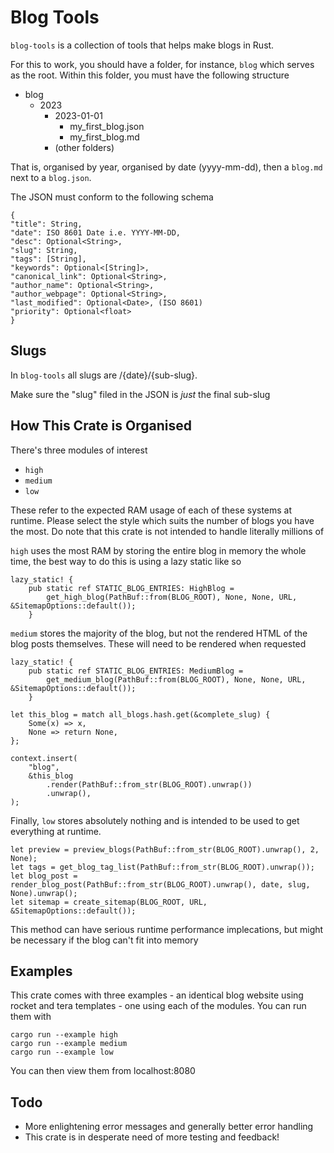 # Blog Tools

`blog-tools` is a collection of tools that helps make blogs in Rust.

For this to work, you should have a folder, for instance, `blog` which serves
as the root. Within this folder, you must have the following structure

- blog
    - 2023
        - 2023-01-01
            - my_first_blog.json
            - my_first_blog.md
        - (other folders)

That is, organised by year, organised by date (yyyy-mm-dd), then a `blog.md`
next to a `blog.json`.

The JSON must conform to the following schema

```
{
"title": String,
"date": ISO 8601 Date i.e. YYYY-MM-DD,
"desc": Optional<String>,
"slug": String,
"tags": [String],
"keywords": Optional<[String]>,
"canonical_link": Optional<String>,
"author_name": Optional<String>,
"author_webpage": Optional<String>,
"last_modified": Optional<Date>, (ISO 8601)
"priority": Optional<float>
}
```

## Slugs

In `blog-tools` all slugs are /{date}/{sub-slug}.

Make sure the "slug" filed in the JSON is *just* the final sub-slug

## How This Crate is Organised

There's three modules of interest

- `high`
- `medium`
- `low`

These refer to the expected RAM usage of each of these systems at runtime.
Please select the style which suits the number of blogs you have the most.
Do note that this crate is not intended to handle literally millions of

`high` uses the most RAM by storing the entire blog in memory the whole time,
the best way to do this is using a lazy static like so

```rust,ignore
lazy_static! {
    pub static ref STATIC_BLOG_ENTRIES: HighBlog =
        get_high_blog(PathBuf::from(BLOG_ROOT), None, None, URL, &SitemapOptions::default());
    }
```

`medium` stores the majority of the blog, but not the rendered HTML of the
blog posts themselves. These will need to be rendered when requested

```rust,ignore
lazy_static! {
    pub static ref STATIC_BLOG_ENTRIES: MediumBlog =
        get_medium_blog(PathBuf::from(BLOG_ROOT), None, None, URL, &SitemapOptions::default());
    }

let this_blog = match all_blogs.hash.get(&complete_slug) {
    Some(x) => x,
    None => return None,
};

context.insert(
    "blog",
    &this_blog
        .render(PathBuf::from_str(BLOG_ROOT).unwrap())
        .unwrap(),
);
```
Finally, `low` stores absolutely nothing and is intended to be used to get
everything at runtime.

```rust,ignore
let preview = preview_blogs(PathBuf::from_str(BLOG_ROOT).unwrap(), 2, None);
let tags = get_blog_tag_list(PathBuf::from_str(BLOG_ROOT).unwrap());
let blog_post = render_blog_post(PathBuf::from_str(BLOG_ROOT).unwrap(), date, slug, None).unwrap();
let sitemap = create_sitemap(BLOG_ROOT, URL, &SitemapOptions::default());
```

This method can have serious runtime performance implecations, but might be
necessary if the blog can't fit into memory

## Examples

This crate comes with three examples - an identical blog website using
rocket and tera templates - one using each of the modules. You can run them
with

```bash,ignore
cargo run --example high
cargo run --example medium
cargo run --example low
```

You can then view them from localhost:8080

## Todo

- More enlightening error messages and generally better error handling
- This crate is in desperate need of more testing and feedback!